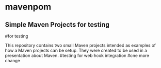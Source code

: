 # mavenpom

Simple Maven Projects for testing 
---------------------
#for testing

This repository contains two small Maven projects intended as examples of how a Maven projects can be setup. They were created to be used in a presentation about Maven.
#testing for web hook integration
#one more change 
